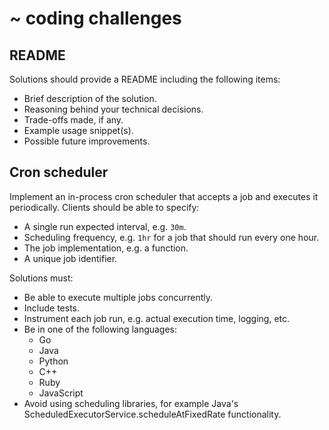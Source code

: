 # ~ coding challenges

## README
Solutions should provide a README including the following items:

- Brief description of the solution.
- Reasoning behind your technical decisions.
- Trade-offs made, if any.
- Example usage snippet(s).
- Possible future improvements.

## Cron scheduler
Implement an in-process cron scheduler that accepts a job and executes it periodically. Clients should be able to specify:

- A single run expected interval, e.g. `30m`.
- Scheduling frequency, e.g. `1hr` for a job that should run every one hour.
- The job implementation, e.g. a function.
- A unique job identifier.

Solutions must:
- Be able to execute multiple jobs concurrently.
- Include tests.
- Instrument each job run, e.g. actual execution time, logging, etc.
- Be in one of the following languages:
  - Go
  - Java
  - Python
  - C++
  - Ruby
  - JavaScript
- Avoid using scheduling libraries, for example Java's ScheduledExecutorService.scheduleAtFixedRate functionality.

